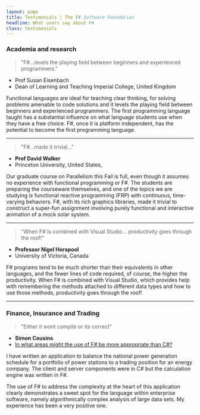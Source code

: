 ```yaml
---
layout: page
title: Testimonials | The F# Software Foundation
headline: What users say about F#
class: testimonials
---
```


### Academia and research

> "F#...levels the playing field between beginners and experienced programmers."

 - Prof Susan Eisenbach
 - Dean of Learning and Teaching Imperial College, United Kingdom 

Functional languages are ideal for teaching clear thinking, for solving problems 
amenable to code solutions and it levels the playing field between beginners and 
experienced programmers. The first programming language taught has a substantial 
influence on what language students use when they have a free choice. F#, once it 
is platform independent, has the potential to become the first programming language. 

---

> "F#...made it trivial..." 

 - **Prof David Walker**
 - Princeton University, United States,

Our graduate course on Parallelism this Fall is full, even though it assumes no 
experience with functional programming or F#. The students are preparing the courseware 
themselves, and one of the topics we are studying is functional reactive programming (FRP) 
with continuous, time-varying behaviors. F#, with its rich graphics libraries, made it 
trivial to construct a super-fun assignment involving purely functional and interactive 
animation of a mock solar system.

---

> "When F# is combined with Visual Studio... productivity goes through the roof!"

 - **Professor Nigel Horspool**
 - University of Victoria, Canada

F# programs tend to be much shorter than their equivalents in other languages, and the 
fewer lines of code required, of course, the higher the productivity. When F# is combined 
with Visual Studio, which provides help with remembering the methods attached to different 
data types and how to use those methods, productivity goes through the roof!

---

### Finance, Insurance and Trading

> "Either it wont compile or its correct"

 - **Simon Cousins**
 - [In what areas might the use of F# be more appropriate than C#?](http://stackoverflow.com/questions/2785029/in-what-areas-might-the-use-of-f-be-more-appropriate-than-c)

I have written an application to balance the national power generation schedule for a portfolio 
of power stations to a trading position for an energy company. The client and server components 
were in C# but the calculation engine was written in F#. 

The use of F# to address the complexity at the heart of this application clearly demonstrates 
a sweet spot for the language within enterprise software, namely algorithmically complex 
analysis of large data sets. My experience has been a very positive one.

